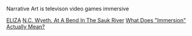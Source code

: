 Narrative Art
is
televison 
video games
immersive

[ELIZA](https://upload.wikimedia.org/wikipedia/commons/7/79/ELIZA_conversation.png)
[N.C. Wyeth. At A Bend In The Sauk River](https://blooloop.com/wp-content/uploads/2019/07/NC-wyeth-lucas-museum-of-narrative-art-.jpg)
[What Does "Immersion" Actually Mean?](https://www.youtube.com/watch?v=5DANwfC0GWI)
